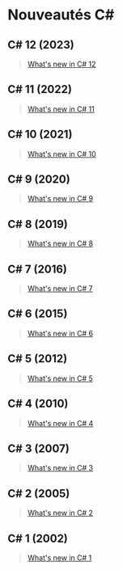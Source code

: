 # Nouveautés C#

## C# 12 (2023)

> [What's new in C# 12](https://learn.microsoft.com/en-us/dotnet/csharp/whats-new/csharp-12)

## C# 11 (2022)

> [What's new in C# 11](https://docs.microsoft.com/en-us/dotnet/csharp/whats-new/csharp-11)

## C# 10 (2021)

> [What's new in C# 10](https://docs.microsoft.com/en-us/dotnet/csharp/whats-new/csharp-10)

## C# 9 (2020)

> [What's new in C# 9](https://docs.microsoft.com/en-us/dotnet/csharp/whats-new/csharp-9)

## C# 8 (2019)

> [What's new in C# 8](https://docs.microsoft.com/en-us/dotnet/csharp/whats-new/csharp-8)

## C# 7 (2016)

> [What's new in C# 7](https://docs.microsoft.com/en-us/dotnet/csharp/whats-new/csharp-7)

## C# 6 (2015)

> [What's new in C# 6](https://docs.microsoft.com/en-us/dotnet/csharp/whats-new/csharp-version-history#c-version-60)

## C# 5 (2012)

> [What's new in C# 5](https://docs.microsoft.com/en-us/dotnet/csharp/whats-new/csharp-version-history#c-version-50)

## C# 4 (2010)

> [What's new in C# 4](https://docs.microsoft.com/en-us/dotnet/csharp/whats-new/csharp-version-history#c-version-40)

## C# 3 (2007)

> [What's new in C# 3](https://docs.microsoft.com/en-us/dotnet/csharp/whats-new/csharp-version-history#c-version-30)

## C# 2 (2005)

> [What's new in C# 2](https://docs.microsoft.com/en-us/dotnet/csharp/whats-new/csharp-version-history#c-version-20)

## C# 1 (2002)

> [What's new in C# 1](https://docs.microsoft.com/en-us/dotnet/csharp/whats-new/csharp-version-history#c-version-10)
